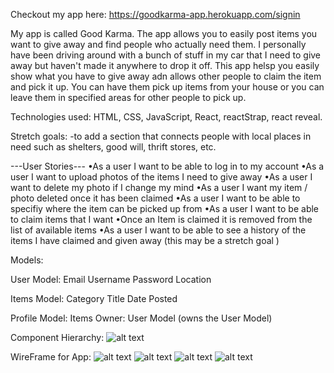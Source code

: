 Checkout my app here: https://goodkarma-app.herokuapp.com/signin


My app is called Good Karma. The app allows you to easily post items you want to give away and find people who actually need them. I personally have been driving around with a bunch of stuff in my car that I need to give away but haven't made it anywhere to drop it off. This app helsp you easily show what you have to give away adn allows other people to claim the item and pick it up. You can have them pick up items from your house or you can leave them in specified areas for other people to pick up. 

Technologies used: HTML, CSS, JavaScript, React, reactStrap, react reveal. 

Stretch goals: 
-to add a section that connects people with local places in need such as shelters, good will, thrift stores, etc. 

---User Stories---
•As a user I want to be able to log in to my account 
•As a user I want to upload photos of the items I need to give away
•As a user I want to delete my photo if I change my mind 
•As a user I want my item / photo deleted once it has been claimed 
•As a user I want to be able to specifiy where the item can be picked up from 
•As a user I want to be able to claim items that I want 
•Once an Item is claimed it is removed from the list of available items 
•As a user I want to be able to see a history of the items I have claimed and given away (this may be a stretch goal )

Models: 

User Model: 
Email 
Username 
Password 
Location 

Items Model: 
Category 
Title 
Date Posted 

Profile Model: 
Items 
Owner: User Model 
    (owns the User Model)



Component Hierarchy: 
![alt text](https://i.imgur.com/mEjW0Jb.png)

WireFrame for App:
![alt text](https://i.imgur.com/ri3RCFm.png)
![alt text](https://i.imgur.com/UAMEh14.png)
![alt text](https://i.imgur.com/JiFUUPt.png)
![alt text](https://i.imgur.com/Ezz13lk.png)


